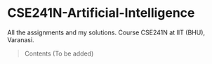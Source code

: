 # CSE241N-Artificial-Intelligence
All the assignments and my solutions. Course CSE241N  at IIT (BHU), Varanasi.

> Contents (To be added)
